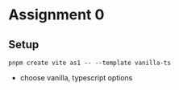 # Assignment 0

## Setup

`pnpm create vite as1 -- --template vanilla-ts`

- choose vanilla, typescript options
